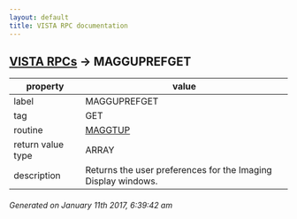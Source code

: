 ```yaml
---
layout: default
title: VISTA RPC documentation
---
```




## [VISTA RPCs](TableOfContent.md) &#8594; MAGGUPREFGET 

 property | value 
--- | --- 
 label | MAGGUPREFGET
 tag | GET
 routine | [MAGGTUP](http://code.osehra.org/dox/Routine_MAGGTUP_source.html)
 return value type | ARRAY
 description | Returns the user preferences for the Imaging Display windows.




 ###### Generated on January 11th 2017, 6:39:42 am